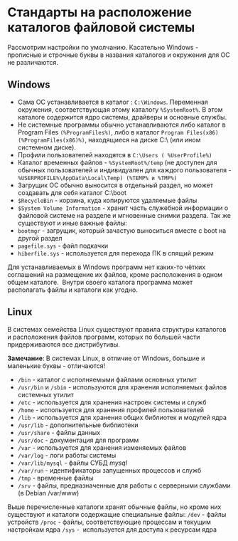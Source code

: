 # Стандарты на расположение каталогов файловой системы

Рассмотрим настройки по умолчанию. Касательно Windows - прописные и строчные буквы в названия каталогов и окружения для ОС не различаются.

## Windows

-  Сама ОС устанавливается в каталог : `C:\Windows`. Переменная окружения, соответствующая этому каталогу `%SystemRoot%`. В этом каталоге содержится ядро системы, драйверы и основные службы.
- Не системные программы обычно устанавливаются либо каталог в Program Files `(%ProgramFiles%)`, либо в каталог `Program Files(x86)` `(%ProgramFiles(х86)%)`, находящиеся на диске C:\ (или ином системном диске).
- Профили пользователей находятся в `C:\Users ( %UserProfile%)`
- Каталог временных файлов - `%SystemRoot%/temp` (не доступен для обычных пользователей и индивидуален для каждого пользователя - `%USERPROFILE%\AppData\Local\Temp) (%TEMP% и %TMP%)`
- Загрущик ОС обычно выносится в отдельный раздел, но может создавать для себя каталог C:\boot
-  `$RecycleBin` - корзина, куда копируются удаляемые файлы
- `$System Volume Information` - хранит часть служебной информации о файловой системе на разделе и мгновенные снимки раздела.
Так же существуют и иные важные файлы: 
- `bootmgr` - загрущик, который зачастую выноситься вместе с boot на другой раздел
- `pagefile.sys` - файл подкачки
- `hiberfile.sys` - используется для перехода ПК в спящий режим

Для устанавливаемых в Windows программ нет каких-то чётких соглашений на размещение их файлов, кроме расположения в одном общем каталоге. 
Внутри своего каталога программа может располагать файлы и каталоги как угодно.

## Linux
В системах семейства Linux существуют правила структуры каталогов и расположения файлов программ, которых по большей части придерживаются все дистрибутивы. 

**Замечание**: В системах Linux, в отличие от Windows, большие и маленькие буквы - отличаются!

- `/bin` - каталог с исполняемыми файлами основных утилит
- `/usr/bin` и `/sbin` - используются для хранения исполняемых файлов системных утилит
- `/etc` - используется для хранения настроек системы и служб
- `/home` - используется для хранения профилей пользователей
- `/lib` - используется для хранения общих библиотек и модулей ядра
- `/usr/lib` - дополнительные библиотеки
- `/usr/share` - файлы данных
- `/usr/doc` - документация для программ
- `/var` - используется для хранения изменяемых файлов
- `/var/log` - логи работы системы  
- `/var/lib/mysql` - файлы СУБД *mysql*
- `/var/run` - идентификаторы запущенных процессов и служб
- `/tmp` - временные файлы
- `/srv` - файлы, предназначенные для работы с серверными службами (в Debian /var/www)

Выше перечисленные каталоги хранят обычные файлы, но кроме них существуют и каталоги содержащие специальные файлы:
`/dev` - файлы устройств
`/proc` - файлы, соответствующие процессам и текущим настройкам ядра
`/sys` -  используется для доступа к ресурсам ядра

